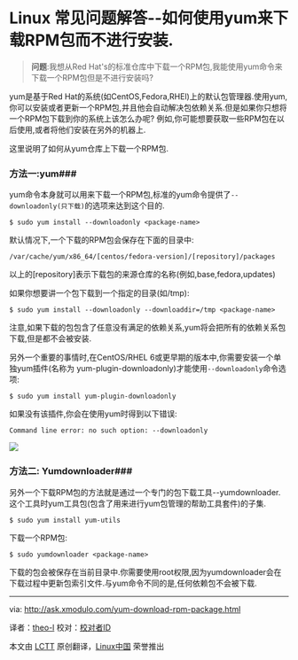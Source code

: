 Linux 常见问题解答--如何使用yum来下载RPM包而不进行安装.
================================================================================
> **问题**:我想从Red Hat's的标准仓库中下载一个RPM包,我能使用yum命令来下载一个RPM包但是不进行安装吗?

yum是基于Red Hat的系统(如CentOS,Fedora,RHEl)上的默认包管理器.使用yum,你可以安装或者更新一个RPM包,并且他会自动解决包依赖关系.但是如果你只想将一个RPM包下载到你的系统上该怎么办呢? 例如,你可能想要获取一些RPM包在以后使用,或者将他们安装在另外的机器上.

这里说明了如何从yum仓库上下载一个RPM包.

### 方法一:yum###

yum命令本身就可以用来下载一个RPM包,标准的yum命令提供了`--downloadonly(只下载)`的选项来达到这个目的.

    $ sudo yum install --downloadonly <package-name>

默认情况下,一个下载的RPM包会保存在下面的目录中:

    /var/cache/yum/x86_64/[centos/fedora-version]/[repository]/packages

以上的[repository]表示下载包的来源仓库的名称(例如,base,fedora,updates)

如果你想要讲一个包下载到一个指定的目录(如/tmp):

    $ sudo yum install --downloadonly --downloaddir=/tmp <package-name>

注意,如果下载的包包含了任意没有满足的依赖关系,yum将会把所有的依赖关系包下载,但是都不会被安装.

另外一个重要的事情时,在CentOS/RHEL 6或更早期的版本中,你需要安装一个单独yum插件(名称为 yum-plugin-downloadonly)才能使用`--downloadonly`命令选项:

    $ sudo yum install yum-plugin-downloadonly

如果没有该插件,你会在使用yum时得到以下错误:

    Command line error: no such option: --downloadonly

![](https://farm9.staticflickr.com/8627/15571201803_38390aae75_c.jpg)

### 方法二: Yumdownloader###
另外一个下载RPM包的方法就是通过一个专门的包下载工具--yumdownloader. 这个工具时yum工具包(包含了用来进行yum包管理的帮助工具套件)的子集.

    $ sudo yum install yum-utils

下载一个RPM包:

    $ sudo yumdownloader <package-name>

下载的包会被保存在当前目录中.你需要使用root权限,因为yumdownloader会在下载过程中更新包索引文件.与yum命令不同的是,任何依赖包不会被下载.

--------------------------------------------------------------------------------

via: http://ask.xmodulo.com/yum-download-rpm-package.html

译者：[theo-l](https://github.com/theo-l)
校对：[校对者ID](https://github.com/校对者ID)

本文由 [LCTT](https://github.com/LCTT/TranslateProject) 原创翻译，[Linux中国](http://linux.cn/) 荣誉推出
